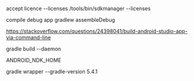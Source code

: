 accept licence  --licenses
/tools/bin/sdkmanager --licenses

compile debug app
gradlew assembleDebug

https://stackoverflow.com/questions/24398041/build-android-studio-app-via-command-line

gradle build --daemon

ANDROID_NDK_HOME

gradle wrapper --gradle-version 5.4.1